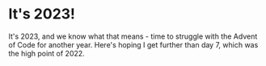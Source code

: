# It's 2023!

It's 2023, and we know what that means - time to struggle with the
Advent of Code for another year. Here's hoping I get further than
day 7, which was the high point of 2022.

